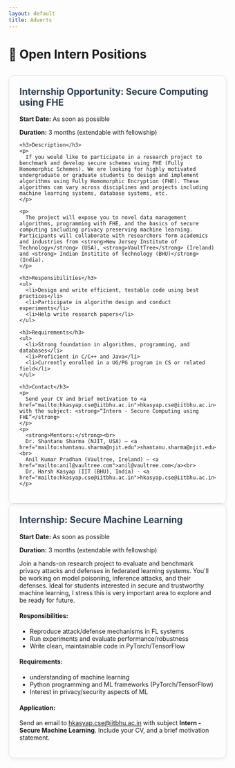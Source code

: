 ```yaml
---
layout: default
title: Adverts
---
```


# 💼 Open Intern Positions

<div class="job-grid">

  <div class="job-card">
    <h2>Internship Opportunity: Secure Computing using FHE</h2>
    <p><strong>Start Date:</strong> As soon as possible</p>
    <p><strong>Duration:</strong> 3 months (extendable with fellowship)</p>

    <h3>Description</h3>
    <p>
      If you would like to participate in a research project to benchmark and develop secure schemes using FHE (Fully Homomorphic Schemes). We are looking for highly motivated undergraduate or graduate students to design and implement algorithms using Fully Homomorphic Encryption (FHE). These algorithms can vary across disciplines and projects including machine learning systems, database systems, etc.
    </p>

    <p>
      The project will expose you to novel data management algorithms, programming with FHE, and the basics of secure computing including privacy preserving machine learning. Participants will collaborate with researchers form academics and industries from <strong>New Jersey Institute of Technology</strong> (USA), <strong>VaultTree</strong> (Ireland) and <strong> Indian Institite of Technology (BHU)</strong> (India).
    </p>

    <h3>Responsibilities</h3>
    <ul>
      <li>Design and write efficient, testable code using best practices</li>
      <li>Participate in algorithm design and conduct experiments</li>
      <li>Help write research papers</li>
    </ul>

    <h3>Requirements</h3>
    <ul>
      <li>Strong foundation in algorithms, programming, and databases</li>
      <li>Proficient in C/C++ and Java</li>
      <li>Currently enrolled in a UG/PG program in CS or related field</li>
    </ul>

    <h3>Contact</h3>
    <p>
      Send your CV and brief motivation to <a href="mailto:hkasyap.cse@iitbhu.ac.in">hkasyap.cse@iitbhu.ac.in</a> with the subject: <strong>“Intern - Secure Computing using FHE”</strong>
    </p>
    <p>
      <strong>Mentors:</strong><br>
      Dr. Shantanu Sharma (NJIT, USA) – <a href="mailto:shantanu.sharma@njit.edu">shantanu.sharma@njit.edu</a><br>
      Anil Kumar Pradhan (Vaultree, Ireland) – <a href="mailto:anil@vaultree.com">anil@vaultree.com</a><br>
      Dr. Harsh Kasyap (IIT (BHU), India) - <a href="mailto:hkasyap.cse@iitbhu.ac.in">hkasyap.cse@iitbhu.ac.in</a>
    </p>
  </div>

</div>

<div class="job-card">
  <h2>Internship: Secure Machine Learning</h2>
  <p><strong>Start Date:</strong> As soon as possible</p>
  <p><strong>Duration:</strong> 3 months (extendable with fellowship)</p>
  <p>Join a hands-on research project to evaluate and benchmark privacy attacks and defenses in federated learning systems. You'll be working on model poisoning, inference attacks, and their defenses. Ideal for students interested in secure and trustworthy machine learning, I stress this is very important area to explore and be ready for future.</p>
  
  <h4>Responsibilities:</h4>
  <ul>
    <li>Reproduce attack/defense mechanisms in FL systems</li>
    <li>Run experiments and evaluate performance/robustness</li>
    <li>Write clean, maintainable code in PyTorch/TensorFlow</li>
  </ul>
  
  <h4>Requirements:</h4>
  <ul>
    <li>understanding of machine learning</li>
    <li>Python programming and ML frameworks (PyTorch/TensorFlow)</li>
    <li>Interest in privacy/security aspects of ML</li>
  </ul>

  <h4>Application:</h4>
  <p>Send an email to <a href="mailto:hkasyap.cse@iitbhu.ac.in">hkasyap.cse@iitbhu.ac.in</a> with subject <strong>Intern - Secure Machine Learning</strong>. Include your CV, and a brief motivation statement.</p>
</div>

<style>
.job-grid {
  display: flex;
  flex-direction: column;
  gap: 2rem;
  margin-top: 2rem;
}
.job-card {
  background: #fdfdfd;
  border: 1px solid #e1e1e1;
  padding: 1.5rem;
  border-radius: 12px;
  box-shadow: 0 4px 10px rgba(0,0,0,0.05);
}
.job-card h2 {
  margin-top: 0;
  color: #2c3e50;
}
.job-card h3 {
  margin-bottom: 0.5rem;
  color: #444;
}
.job-card ul {
  margin-top: 0;
  padding-left: 1.5rem;
}
</style>
